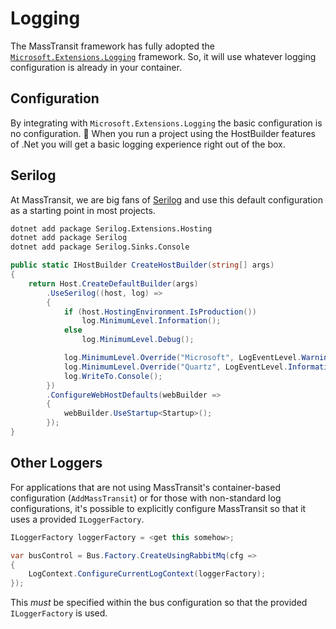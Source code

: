 # Logging

The MassTransit framework has fully adopted the [`Microsoft.Extensions.Logging`](https://docs.microsoft.com/en-us/aspnet/core/fundamentals/logging/?view=aspnetcore-5.0) framework.
So, it will use whatever logging configuration is already in your container.

## Configuration

By integrating with `Microsoft.Extensions.Logging` the basic configuration is no configuration. :tada:
When you run a project using the HostBuilder features of .Net you will get a basic logging experience right
out of the box.

## Serilog

At MassTransit, we are big fans of [Serilog](https://serilog.net/) and use this default configuration as a starting point in
most projects.

```sh
dotnet add package Serilog.Extensions.Hosting
dotnet add package Serilog
dotnet add package Serilog.Sinks.Console
```

```csharp
public static IHostBuilder CreateHostBuilder(string[] args)
{
    return Host.CreateDefaultBuilder(args)
        .UseSerilog((host, log) =>
        {
            if (host.HostingEnvironment.IsProduction())
                log.MinimumLevel.Information();
            else
                log.MinimumLevel.Debug();

            log.MinimumLevel.Override("Microsoft", LogEventLevel.Warning);
            log.MinimumLevel.Override("Quartz", LogEventLevel.Information);
            log.WriteTo.Console();
        })
        .ConfigureWebHostDefaults(webBuilder =>
        {
            webBuilder.UseStartup<Startup>();
        });
}
```

## Other Loggers

For applications that are not using MassTransit's container-based configuration (`AddMassTransit`) or for those with non-standard log configurations, it's possible to explicitly configure MassTransit so that it uses a provided `ILoggerFactory`.


```csharp
ILoggerFactory loggerFactory = <get this somehow>;

var busControl = Bus.Factory.CreateUsingRabbitMq(cfg =>
{
    LogContext.ConfigureCurrentLogContext(loggerFactory);
});
```

This _must_ be specified within the bus configuration so that the provided `ILoggerFactory` is used.
